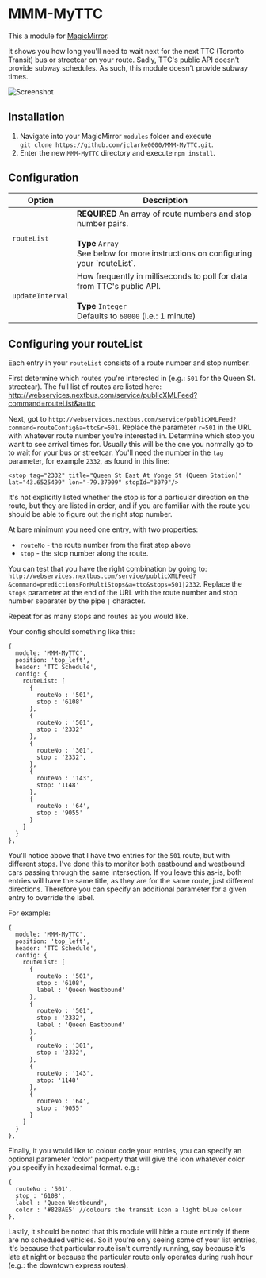 # MMM-MyTTC

This a module for [MagicMirror](https://github.com/MichMich/MagicMirror/tree/develop).

It shows you how long you'll need to wait next for the next TTC (Toronto Transit) bus or streetcar on your route.
Sadly, TTC's public API doesn't provide subway schedules.  As such, this module doesn't provide subway times.

![Screenshot](/../screenshots/MMM-MyTTC_scr.png?raw=true "Screenshot")


## Installation
1. Navigate into your MagicMirror `modules` folder and execute<br>
`git clone https://github.com/jclarke0000/MMM-MyTTC.git`.
2. Enter the new `MMM-MyTTC` directory and execute `npm install`.

## Configuration

<table>
  <thead>
    <tr>
      <th>Option</th>
      <th>Description</th>
    </tr>
  </thead>
  <tbody>
    <tr>
      <td><code>routeList</code></td>
      <td><strong>REQUIRED</strong> An array of route numbers and stop number pairs.<br><br><strong>Type</strong> <code>Array</code><br />See below for more instructions on configuring your `routeList`.</td>
    </tr>
    <tr>
      <td><code>updateInterval</code></td>
      <td>How frequently in milliseconds to poll for data from TTC's public API.<br><br><strong>Type</strong> <code>Integer</code><br>Defaults to <code>60000</code> (i.e.: 1 minute)</td>
    </tr>
  </tbody>
</table>

## Configuring your routeList

Each entry in your `routeList` consists of a route number and stop number.

First determine which routes you're interested in (e.g.: `501` for the Queen St. streetcar). The full list of routes are listed here:
http://webservices.nextbus.com/service/publicXMLFeed?command=routeList&a=ttc

Next, got to `http://webservices.nextbus.com/service/publicXMLFeed?command=routeConfig&a=ttc&r=501`.  Replace the parameter `r=501` in the URL
with whatever route number you're interested in.  Determine which stop you want to see arrival times for. Usually this will be the one you
normally go to to wait for your bus or streetcar.  You'll need the number in the `tag` parameter, for example `2332`, as found in this line:

`<stop tag="2332" title="Queen St East At Yonge St (Queen Station)" lat="43.6525499" lon="-79.37909" stopId="3079"/>`

It's not explicitly listed whether the stop is for a particular direction on the route, but they are listed in order, and if you are familiar
with the route you should be able to figure out the right stop number.

At bare minimum you need one entry, with two properties:

* `routeNo` - the route number from the first step above
* `stop` - the stop number along the route.

You can test that you have the right combination by going to:
`http://webservices.nextbus.com/service/publicXMLFeed?&command=predictionsForMultiStops&a=ttc&stops=501|2332`.  Replace the `stops` parameter
at the end of the URL with the route number and stop number separater by the pipe `|` character.

Repeat for as many stops and routes as you would like.

Your config should something like this:

```
{
  module: 'MMM-MyTTC',
  position: 'top_left',
  header: 'TTC Schedule',
  config: {
    routeList: [
      {
        routeNo : '501',
        stop : '6108'
      },
      {
        routeNo : '501',
        stop : '2332'
      },
      {
        routeNo : '301',
        stop : '2332',
      },
      {
        routeNo : '143',
        stop: '1148'
      },
      {
        routeNo : '64',
        stop : '9055'
      }
    ]
  }
},

```

You'll notice above that I have two entries for the `501` route, but with different stops.  I've done this to monitor both eastbound and westbound
cars passing through the same intersection.  If you leave this as-is, both entries will have the same title, as they are for the same route, just
different directions. Therefore you can specify an additional parameter for a given entry to override the label.  

For example:

```
{
  module: 'MMM-MyTTC',
  position: 'top_left',
  header: 'TTC Schedule',
  config: {
    routeList: [
      {
        routeNo : '501',
        stop : '6108',
        label : 'Queen Westbound'
      },
      {
        routeNo : '501',
        stop : '2332',
        label : 'Queen Eastbound'
      },
      {
        routeNo : '301',
        stop : '2332',
      },
      {
        routeNo : '143',
        stop: '1148'
      },
      {
        routeNo : '64',
        stop : '9055'
      }
    ]
  }
},

```

Finally, it you would like to colour code your entries, you can specify an optional parameter 'color' property that will give the icon whatever
color you specify in hexadecimal format.  e.g.:

```
{
  routeNo : '501',
  stop : '6108',
  label : 'Queen Westbound',
  color : '#82BAE5' //colours the transit icon a light blue colour
},

```

Lastly, it should be noted that this module will hide a route entirely if there are no scheduled vehicles.  So if you're only seeing some of
your list entries, it's because that particular route isn't currently running, say because it's late at night or because the particular route
only operates during rush hour (e.g.: the downtown express routes).


